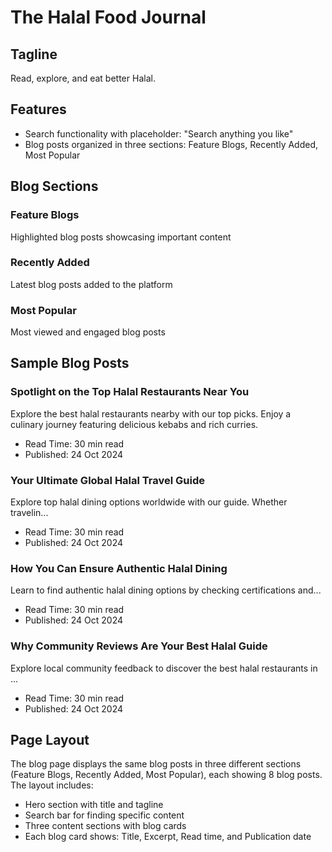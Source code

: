 # The Halal Food Journal

## Tagline
Read, explore, and eat better Halal.

## Features
- Search functionality with placeholder: "Search anything you like"
- Blog posts organized in three sections: Feature Blogs, Recently Added, Most Popular

## Blog Sections

### Feature Blogs
Highlighted blog posts showcasing important content

### Recently Added
Latest blog posts added to the platform

### Most Popular
Most viewed and engaged blog posts

## Sample Blog Posts

### Spotlight on the Top Halal Restaurants Near You
Explore the best halal restaurants nearby with our top picks. Enjoy a culinary journey featuring delicious kebabs and rich curries.
- Read Time: 30 min read
- Published: 24 Oct 2024

### Your Ultimate Global Halal Travel Guide
Explore top halal dining options worldwide with our guide. Whether travelin...
- Read Time: 30 min read
- Published: 24 Oct 2024

### How You Can Ensure Authentic Halal Dining
Learn to find authentic halal dining options by checking certifications and...
- Read Time: 30 min read
- Published: 24 Oct 2024

### Why Community Reviews Are Your Best Halal Guide
Explore local community feedback to discover the best halal restaurants in ...
- Read Time: 30 min read
- Published: 24 Oct 2024

## Page Layout
The blog page displays the same blog posts in three different sections (Feature Blogs, Recently Added, Most Popular), each showing 8 blog posts. The layout includes:
- Hero section with title and tagline
- Search bar for finding specific content
- Three content sections with blog cards
- Each blog card shows: Title, Excerpt, Read time, and Publication date